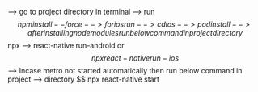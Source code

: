 --> go to project directory in terminal
--> run $$ npm install --force
--> for ios run --> cd ios --> pod install
--> after installing nodemodules run below command in project directory $$ npx --> react-native run-android or $$ npx react-native run-ios $$
--> Incase metro not started automatically then run below command in project --> directory $$ npx react-native start
